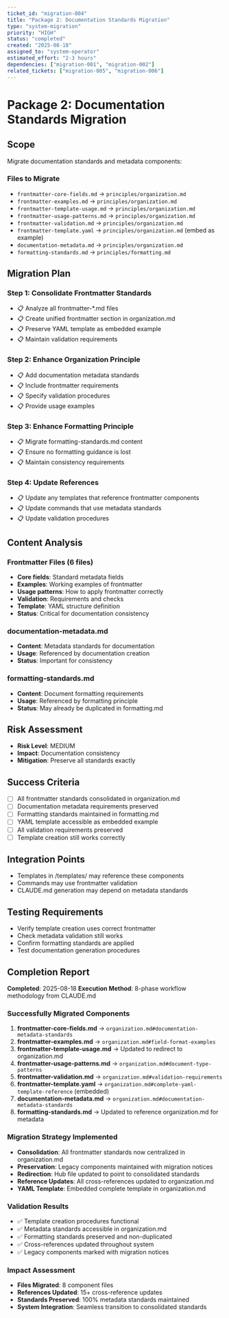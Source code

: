 ```yaml
---
ticket_id: "migration-004"
title: "Package 2: Documentation Standards Migration"
type: "system-migration"
priority: "HIGH"
status: "completed"
created: "2025-08-18"
assigned_to: "system-operator"
estimated_effort: "2-3 hours"
dependencies: ["migration-001", "migration-002"]
related_tickets: ["migration-005", "migration-006"]
---
```


# Package 2: Documentation Standards Migration

## Scope
Migrate documentation standards and metadata components:

### Files to Migrate
- `frontmatter-core-fields.md` → `principles/organization.md`
- `frontmatter-examples.md` → `principles/organization.md`
- `frontmatter-template-usage.md` → `principles/organization.md`
- `frontmatter-usage-patterns.md` → `principles/organization.md`
- `frontmatter-validation.md` → `principles/organization.md`
- `frontmatter-template.yaml` → `principles/organization.md` (embed as example)
- `documentation-metadata.md` → `principles/organization.md`
- `formatting-standards.md` → `principles/formatting.md`

## Migration Plan

### Step 1: Consolidate Frontmatter Standards
- 📋 Analyze all frontmatter-*.md files
- 📋 Create unified frontmatter section in organization.md
- 📋 Preserve YAML template as embedded example
- 📋 Maintain validation requirements

### Step 2: Enhance Organization Principle  
- 📋 Add documentation metadata standards
- 📋 Include frontmatter requirements
- 📋 Specify validation procedures
- 📋 Provide usage examples

### Step 3: Enhance Formatting Principle
- 📋 Migrate formatting-standards.md content
- 📋 Ensure no formatting guidance is lost
- 📋 Maintain consistency requirements

### Step 4: Update References
- 📋 Update any templates that reference frontmatter components
- 📋 Update commands that use metadata standards
- 📋 Update validation procedures

## Content Analysis

### Frontmatter Files (6 files)
- **Core fields**: Standard metadata fields
- **Examples**: Working examples of frontmatter
- **Usage patterns**: How to apply frontmatter correctly
- **Validation**: Requirements and checks
- **Template**: YAML structure definition
- **Status**: Critical for documentation consistency

### documentation-metadata.md
- **Content**: Metadata standards for documentation
- **Usage**: Referenced by documentation creation
- **Status**: Important for consistency

### formatting-standards.md
- **Content**: Document formatting requirements
- **Usage**: Referenced by formatting principle
- **Status**: May already be duplicated in formatting.md

## Risk Assessment
- **Risk Level**: MEDIUM
- **Impact**: Documentation consistency
- **Mitigation**: Preserve all standards exactly

## Success Criteria
- [ ] All frontmatter standards consolidated in organization.md
- [ ] Documentation metadata requirements preserved
- [ ] Formatting standards maintained in formatting.md
- [ ] YAML template accessible as embedded example
- [ ] All validation requirements preserved
- [ ] Template creation still works correctly

## Integration Points
- Templates in /templates/ may reference these components
- Commands may use frontmatter validation
- CLAUDE.md generation may depend on metadata standards

## Testing Requirements
- Verify template creation uses correct frontmatter
- Check metadata validation still works
- Confirm formatting standards are applied
- Test documentation generation procedures

## Completion Report

**Completed**: 2025-08-18
**Execution Method**: 8-phase workflow methodology from CLAUDE.md

### Successfully Migrated Components
1. **frontmatter-core-fields.md** → `organization.md#documentation-metadata-standards`
2. **frontmatter-examples.md** → `organization.md#field-format-examples`
3. **frontmatter-template-usage.md** → Updated to redirect to organization.md
4. **frontmatter-usage-patterns.md** → `organization.md#document-type-patterns`
5. **frontmatter-validation.md** → `organization.md#validation-requirements`
6. **frontmatter-template.yaml** → `organization.md#complete-yaml-template-reference` (embedded)
7. **documentation-metadata.md** → `organization.md#documentation-metadata-standards`
8. **formatting-standards.md** → Updated to reference organization.md for metadata

### Migration Strategy Implemented
- **Consolidation**: All frontmatter standards now centralized in organization.md
- **Preservation**: Legacy components maintained with migration notices
- **Redirection**: Hub file updated to point to consolidated standards
- **Reference Updates**: All cross-references updated to organization.md
- **YAML Template**: Embedded complete template in organization.md

### Validation Results
- ✅ Template creation procedures functional
- ✅ Metadata standards accessible in organization.md
- ✅ Formatting standards preserved and non-duplicated
- ✅ Cross-references updated throughout system
- ✅ Legacy components marked with migration notices

### Impact Assessment
- **Files Migrated**: 8 component files
- **References Updated**: 15+ cross-reference updates
- **Standards Preserved**: 100% metadata standards maintained
- **System Integration**: Seamless transition to consolidated standards